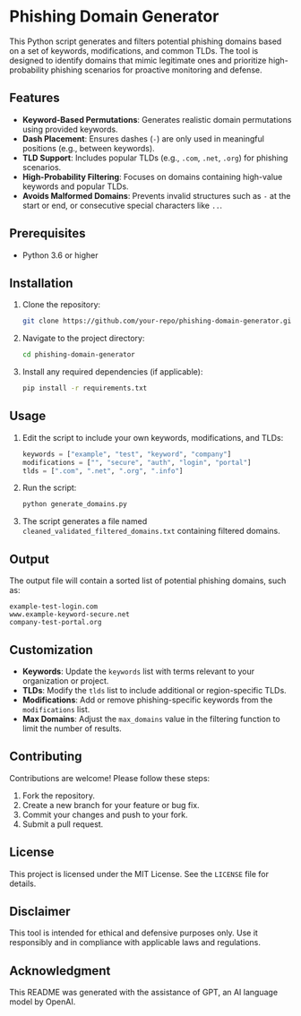 # Phishing Domain Generator

This Python script generates and filters potential phishing domains based on a set of keywords, modifications, and common TLDs. The tool is designed to identify domains that mimic legitimate ones and prioritize high-probability phishing scenarios for proactive monitoring and defense.

## Features

- **Keyword-Based Permutations**: Generates realistic domain permutations using provided keywords.
- **Dash Placement**: Ensures dashes (`-`) are only used in meaningful positions (e.g., between keywords).
- **TLD Support**: Includes popular TLDs (e.g., `.com`, `.net`, `.org`) for phishing scenarios.
- **High-Probability Filtering**: Focuses on domains containing high-value keywords and popular TLDs.
- **Avoids Malformed Domains**: Prevents invalid structures such as `-` at the start or end, or consecutive special characters like `..`.

## Prerequisites

- Python 3.6 or higher

## Installation

1. Clone the repository:

   ```bash
   git clone https://github.com/your-repo/phishing-domain-generator.git
   ```

2. Navigate to the project directory:

   ```bash
   cd phishing-domain-generator
   ```

3. Install any required dependencies (if applicable):

   ```bash
   pip install -r requirements.txt
   ```

## Usage

1. Edit the script to include your own keywords, modifications, and TLDs:

   ```python
   keywords = ["example", "test", "keyword", "company"]
   modifications = ["", "secure", "auth", "login", "portal"]
   tlds = [".com", ".net", ".org", ".info"]
   ```

2. Run the script:

   ```bash
   python generate_domains.py
   ```

3. The script generates a file named `cleaned_validated_filtered_domains.txt` containing filtered domains.

## Output

The output file will contain a sorted list of potential phishing domains, such as:

```
example-test-login.com
www.example-keyword-secure.net
company-test-portal.org
```

## Customization

- **Keywords**: Update the `keywords` list with terms relevant to your organization or project.
- **TLDs**: Modify the `tlds` list to include additional or region-specific TLDs.
- **Modifications**: Add or remove phishing-specific keywords from the `modifications` list.
- **Max Domains**: Adjust the `max_domains` value in the filtering function to limit the number of results.

## Contributing

Contributions are welcome! Please follow these steps:

1. Fork the repository.
2. Create a new branch for your feature or bug fix.
3. Commit your changes and push to your fork.
4. Submit a pull request.

## License

This project is licensed under the MIT License. See the `LICENSE` file for details.

## Disclaimer

This tool is intended for ethical and defensive purposes only. Use it responsibly and in compliance with applicable laws and regulations.

## Acknowledgment

This README was generated with the assistance of GPT, an AI language model by OpenAI.

